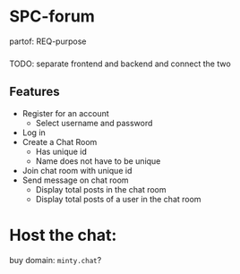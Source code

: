 # SPC-forum
partof: REQ-purpose
###

TODO: separate frontend and backend and connect the two

## Features

* Register for an account
    * Select username and password
* Log in
* Create a Chat Room
    * Has unique id
    * Name does not have to be unique
* Join chat room with unique id
* Send message on chat room
    * Display total posts in the chat room
    * Display total posts of a user in the chat room

# Host the chat:

buy domain: `minty.chat`?

